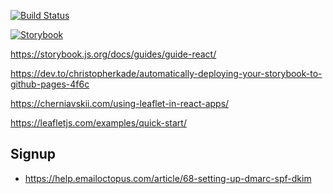 [![Build Status](https://travis-ci.org/ThomasAndrewMacLean/storybook.svg?branch=master)](https://travis-ci.org/ThomasAndrewMacLean/storybook)

[![Storybook](https://cdn.jsdelivr.net/gh/storybooks/brand@master/badge/badge-storybook.svg)](https://thomasandrewmaclean.github.io/storybook/)

https://storybook.js.org/docs/guides/guide-react/

https://dev.to/christopherkade/automatically-deploying-your-storybook-to-github-pages-4f6c

https://cherniavskii.com/using-leaflet-in-react-apps/

https://leafletjs.com/examples/quick-start/


## Signup 

- https://help.emailoctopus.com/article/68-setting-up-dmarc-spf-dkim
